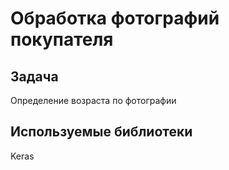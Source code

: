 # Обработка фотографий покупателя

## Задача
Определение возраста по фотографии

## Используемые библиотеки
Keras